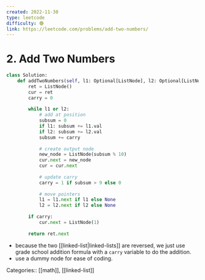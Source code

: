 ```yaml
---
created: 2022-11-30
type: leetcode
difficulty: 🟢
link: https://leetcode.com/problems/add-two-numbers/
---
```


# 2. Add Two Numbers

```python
class Solution:
    def addTwoNumbers(self, l1: Optional[ListNode], l2: Optional[ListNode]) -> Optional[ListNode]:
        ret = ListNode()
        cur = ret
        carry = 0
        
        while l1 or l2:
            # add at position
            subsum = 0
            if l1: subsum += l1.val
            if l2: subsum += l2.val
            subsum += carry
            
            # create output node
            new_node = ListNode(subsum % 10)
            cur.next = new_node
            cur = cur.next
            
            # update carry
            carry = 1 if subsum > 9 else 0
            
            # move pointers
            l1 = l1.next if l1 else None
            l2 = l2.next if l2 else None
            
        if carry:
            cur.next = ListNode(1)
            
        return ret.next
```

- because the two [[linked-list|linked-lists]] are reversed, we just use grade school addition formula with a `carry` variable to do the addition.
- use a dummy node for ease of coding.

Categories:: [[math]], [[linked-list]]
